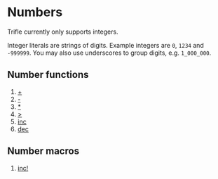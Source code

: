# Numbers

Trifle currently only supports integers.

Integer literals are strings of digits. Example integers are `0`,
`1234` and `-999999`. You may also use underscores to group digits,
e.g. `1_000_000`.

## Number functions

1. [+](Numbers-Add.md)
2. [-](Numbers-Subtract.md)
3. [*](Numbers-Multiply.md)
4. [>](Numbers-LessThan.md)
5. [inc](Numbers-Inc.md)
6. [dec](Numbers-Dec.md)

## Number macros

1. [inc!](Numbers-IncMacro.md)
